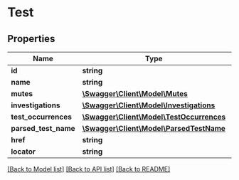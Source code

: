 # Test

## Properties
Name | Type | Description | Notes
------------ | ------------- | ------------- | -------------
**id** | **string** |  | [optional] 
**name** | **string** |  | [optional] 
**mutes** | [**\Swagger\Client\Model\Mutes**](Mutes.md) |  | [optional] 
**investigations** | [**\Swagger\Client\Model\Investigations**](Investigations.md) |  | [optional] 
**test_occurrences** | [**\Swagger\Client\Model\TestOccurrences**](TestOccurrences.md) |  | [optional] 
**parsed_test_name** | [**\Swagger\Client\Model\ParsedTestName**](ParsedTestName.md) |  | [optional] 
**href** | **string** |  | [optional] 
**locator** | **string** |  | [optional] 

[[Back to Model list]](../README.md#documentation-for-models) [[Back to API list]](../README.md#documentation-for-api-endpoints) [[Back to README]](../README.md)


